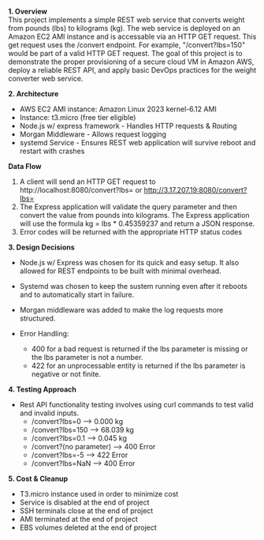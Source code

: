 **1. Overview** <br>
This project implements a simple REST web service that converts weight from pounds (lbs) to kilograms (kg). The web service is deployed on an Amazon EC2 AMI instance and is accessable via an HTTP GET request. This get request uses the /convert endpoint. For example, "/convert?lbs=150" would be part of a valid HTTP GET request. The goal of this project is to demonstrate the proper provisioning of a secure cloud VM in Amazon AWS, deploy a reliable REST API, and apply basic DevOps practices for the weight converter web service. 

**2. Architecture** <br>
- AWS EC2 AMI instance: Amazon Linux 2023 kernel-6.12 AMI
- Instance: t3.micro (free tier eligible)
- Node.js w/ express framework - Handles HTTP requests & Routing
- Morgan Middleware - Allows request logging
- systemd Service - Ensures REST web application will survive reboot and restart with crashes

**Data Flow** <br>
1. A client will send an HTTP GET request to http://localhost:8080/convert?lbs=<value> or http://3.17.207.19:8080/convert?lbs=<value>
2. The Express application will validate the query parameter and then convert the value from pounds into kilograms. The Express application will use the formula kg = lbs * 0.45359237 and return a JSON response. 
3. Error codes will be returned with the appropriate HTTP status codes

**3. Design Decisions** <br>
- Node.js w/ Express was chosen for its quick and easy setup. It also allowed for REST endpoints to be built with minimal overhead.
- Systemd was chosen to keep the sustem running even after it reboots and to automatically start in failure.
- Morgan middleware was added to make the log requests more structured.


- Error Handling:
    - 400 for a bad request is returned if the lbs parameter is missing or the lbs parameter is not a number.
    - 422 for an unprocessable entity is returned if the lbs parameter is negative or not finite.


**4. Testing Approach** <br>
- Rest API functionality testing involves using curl commands to test valid and invalid inputs.
    - /convert?lbs=0 --> 0.000 kg
    - /convert?lbs=150 --> 68.039 kg
    - /convert?lbs=0.1 --> 0.045 kg
    - /convert?(no parameter) --> 400 Error
    - /convert?lbs=-5 --> 422 Error
    - /convert?lbs=NaN --> 400 Error


**5. Cost & Cleanup** <br>
- T3.micro instance used in order to minimize cost
- Service is disabled at the end of project 
- SSH terminals close at the end of project
- AMI terminated at the end of project
- EBS volumes deleted at the end of project

